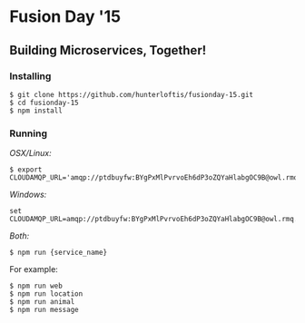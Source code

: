 # Fusion Day '15

## Building Microservices, Together!

### Installing

```
$ git clone https://github.com/hunterloftis/fusionday-15.git
$ cd fusionday-15
$ npm install
```

### Running

*OSX/Linux:*

```
$ export CLOUDAMQP_URL='amqp://ptdbuyfw:BYgPxMlPvrvoEh6dP3oZQYaHlabgOC9B@owl.rmq.cloudamqp.com/ptdbuyfw'
```

*Windows:*

```
set CLOUDAMQP_URL=amqp://ptdbuyfw:BYgPxMlPvrvoEh6dP3oZQYaHlabgOC9B@owl.rmq.cloudamqp.com/ptdbuyfw
```

*Both:*

```
$ npm run {service_name}
```

For example:

```
$ npm run web
$ npm run location
$ npm run animal
$ npm run message
```
